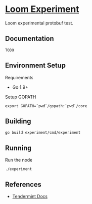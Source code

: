 # [Loom Experiment](https://loomx.io)

Loom experimental protobuf test.

## Documentation

`TODO`

## Environment Setup

Requirements

* Go 1.9+

Setup GOPATH
```shell
export GOPATH=`pwd`/gopath:`pwd`/core
```

## Building

```shell
go build experiment/cmd/experiment
```

## Running

Run the node
```shell
./experiment
```

## References

 * [Tendermint Docs](https://tendermint.readthedocs.io/en/latest/)
